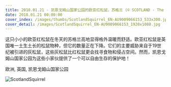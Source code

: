 ```yaml
---
title: 2018.01.21 - 凯恩戈姆山国家公园的欧亚红松鼠，苏格兰 (© SCOTLAND - The Big Picture/Minden Pictures)
date: 2018.01.21 00:00:00
cover_index: /images/thumbs/ScotlandSquirrel_EN-AU9009066153_533x300.jpg
cover_detail: /images/ScotlandSquirrel_EN-AU9009066153_1920x1080.jpg
---
```


这只小小的欧亚红松鼠在冬天的苏格兰高地显得格外温暖而舒适。欧亚红松鼠是英国唯一土生土长的松鼠物种，但它的数量正在下降。它们的主要威胁来自于19世纪被引进的灰松鼠，这些灰松鼠比红松鼠更会找寻食物和侵占空间。然而，凯恩戈姆山国家公园为这些小家伙提供了一个可以自由生存的保护地！

欧洲, 英国, 凯恩戈姆山国家公园

![ScotlandSquirrel](/images/ScotlandSquirrel_EN-AU9009066153_1920x1080.jpg)
